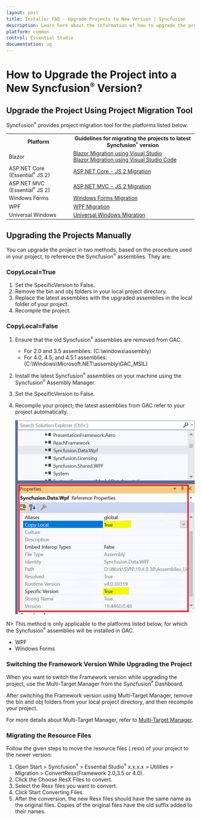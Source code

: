 ```yaml
---
layout: post
title: Installer FAQ - Upgrade Projects to New Version | Syncfusion
description: Learn here about the information of how to upgrade the projects from existing version to a new syncfusion version.
platform: common
control: Essential Studio
documentation: ug
---
```


# How to Upgrade the Project into a New Syncfusion<sup style="font-size:70%">&reg;</sup>  Version? 


## Upgrade the Project Using Project Migration Tool

Syncfusion<sup style="font-size:70%">&reg;</sup> provides project migration tool for the platforms listed below.

<table>
<tr>
<th>Platform</th>
<th>Guidelines for migrating the projects to latest Syncfusion<sup style="font-size:70%">&reg;</sup>  version</th>
</tr>
<tr>
<td>Blazor</td>
<td><a href="https://help.syncfusion.com/extension/blazor-extension/visual-studio/upgrade-project" target="_top">Blazor Migration using Visual Studio</a><br><a href="https://help.syncfusion.com/extension/blazor-extension/visual-studio-code/upgrade-project" target="_top">Blazor Migration using Visual Studio Code</a></td>
</tr>
<tr>
<td>ASP.NET Core (Essential<sup style="font-size:70%">&reg;</sup> JS 2)</td>
<td><a href="https://help.syncfusion.com/extension/aspnetcore-essentialjs2-extension/project-migration" target="_top">ASP.NET Core - JS 2 Migration</a></td>
</tr>
<tr>
<td>ASP.NET MVC (Essential<sup style="font-size:70%">&reg;</sup> JS 2)</td>
<td><a href="https://help.syncfusion.com/extension/aspnetmvc-essentialjs2-extension/project-migration" target="_top">ASP.NET MVC - JS 2 Migration</a></td>
</tr>
<tr>
<td>Windows Forms</td>
<td><a href="https://help.syncfusion.com/common/essential-studio/utilities#for-desktop-platforms" target="_top">Windows Forms Migration</a></td>
</tr>
<tr>
<td>WPF</td>
<td><a href="https://help.syncfusion.com/common/essential-studio/utilities#for-desktop-platforms" target="_top">WPF Migration</a></td>
</tr>
<tr>
<td>Universal Windows</td>
<td><a href="https://help.syncfusion.com/common/essential-studio/utilities#for-desktop-platforms" target="_top">Universal Windows Migration</a></td>
</tr>
</table>

## Upgrading the Projects Manually

You can upgrade the project in two methods, based on the procedure used in your project, to reference the Syncfusion<sup style="font-size:70%">&reg;</sup>  assemblies. They are:

### CopyLocal=True

1. Set the SpecificVersion to False.
2. Remove the bin and obj folders in your local project directory.
3. Replace the latest assemblies with the upgraded assemblies in the local folder of your project.
4. Recompile the project.

### CopyLocal=False

1. Ensure that the old Syncfusion<sup style="font-size:70%">&reg;</sup>  assemblies are removed from GAC.
   * For 2.0 and 3.5 assemblies: (C:\windows\assembly)
   * For 4.0, 4.5, and 4.5.1 assemblies: (C:\Windows\Microsoft.NET\assembly\GAC_MSIL)
2. Install the latest Syncfusion<sup style="font-size:70%">&reg;</sup>  assemblies on your machine using the Syncfusion<sup style="font-size:70%">&reg;</sup>  Assembly Manager.
3. Set the SpecificVersion to False.
4. Recompile your project; the latest assemblies from GAC refer to your project automatically. 
   
   ![Manual Upgradation](Upgrading-the-Projects-Manually_images/Upgrading-the-Projects-Manually_img1.png)

N> This method is only applicable to the platforms listed below, for which the Syncfusion<sup style="font-size:70%">&reg;</sup>  assemblies will be installed in GAC.
<br>
* WPF
* Windows Forms

### Switching the Framework Version While Upgrading the Project

When you want to switch the Framework version while upgrading the project, use the Multi-Target Manager from the Syncfusion<sup style="font-size:70%">&reg;</sup>  Dashboard.

After switching the Framework version using Multi-Target Manager, remove the bin and obj folders from your local project directory, and then recompile your project.

For more details about Multi-Target Manager, refer to [Multi-Target Manager](http://help.syncfusion.com/common/essential-studio/utilities#multi-target-manager).

### Migrating the Resource Files

Follow the given steps to move the resource files (.resx) of your project to the newer version:

1. Open Start > Syncfusion<sup style="font-size:70%">&reg;</sup>  > Essential Studio<sup style="font-size:70%">&reg;</sup>  x.x.x.x > Utilities > Migration > ConvertResx(Framework 2.0,3.5 or 4.0).
2. Click the Choose ResX Files to convert.
3. Select the Resx files you want to convert.
4. Click Start Converting Files.
5. After the conversion, the new Resx files should have the same name as the original files. Copies of the original files have the old suffix added to their names.
